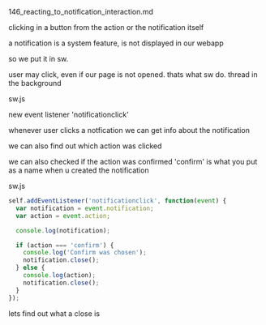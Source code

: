 146_reacting_to_notification_interaction.md

clicking in a button from the action or the notification itself

a notification is a system feature, is not displayed in our webapp

so we put it in sw.

user may click, even if our page is not opened. thats what sw do. thread in the background

sw.js

new event listener
'notificationclick'

whenever user clicks a notfication
we can get info about the notification

we can also find out which action was clicked

we can also checked if the action was confirmed 'confirm' is what you put as a name when u created the notification

sw.js

```js
self.addEventListener('notificationclick', function(event) {
  var notification = event.notification;
  var action = event.action;

  console.log(notification);

  if (action === 'confirm') {
    console.log('Confirm was chosen');
    notification.close();
  } else {
    console.log(action);
    notification.close();
  }
});
```

lets find out what a close is




